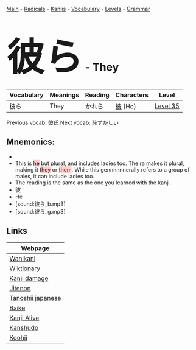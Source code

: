 <style> bigfont {font-size: 100px}</style>
[Main](../README.md) -
[Radicals](../radicals.md) -
[Kanjis](../kanjis.md) -
[Vocabulary](../vocabulary.md) -
[Levels](../levels.md) -
[Grammar](../grammar.md)
# <bigfont> 彼ら</bigfont> - They 

| Vocabulary | Meanings | Reading | Characters | Level |
| --- | --- | --- | --- | --- |
| 彼ら | They | かれら |  [彼](../kanjis/彼.md) (He) | [Level 35](../levels/wk_level35.md) |

Previous vocab: [彼氏](彼氏.md) Next vocab: [恥ずかしい](恥ずかしい.md) 

## Mnemonics:

* 
* This is <span style="background-color:#ffcccb"> he</span> but plural, and includes ladies too. The ra makes it plural, making it <span style="background-color:#ffcccb"> they</span> or <span style="background-color:#ffcccb"> them</span>. While this gennnnnnerally refers to a group of males, it can include ladies too.
* The reading is the same as the one you learned with the kanji.
* 彼
* He
* [sound:彼ら_b.mp3]
* [sound:彼ら_g.mp3]


## Links 

| Webpage |
| --- |
| [Wanikani          ](https://www.wanikani.com/kanji/彼ら) |
| [Wiktionary        ](https://en.wiktionary.org/wiki/彼ら) |
| [Kanji damage      ](http://www.kanjidamage.com/kanji/search?utf8=✓&q=彼ら) |
| [Jitenon           ](https://jitenon.com/kanji/彼ら) |
| [Tanoshii japanese ](https://www.tanoshiijapanese.com/dictionary/kanji.cfm?k=彼ら) |
| [Baike             ](https://baike.baidu.com/item/彼ら) |
| [Kanji Alive       ](https://app.kanjialive.com/彼ら) |
| [Kanshudo          ](https://www.kanshudo.com/searchmn?q=彼ら) |
| [Koohii            ](https://kanji.koohii.com/study/kanji/彼ら) |
